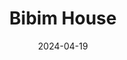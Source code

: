 ---
title: Bibim House
address: 29 Avenue de la Porte de Choisy, 75013 Paris
date: 2024-04-19
ratings:
- 3
foodtags:
- coréen
cover: P1004235_export
---